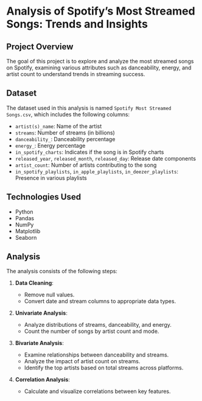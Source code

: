 
# Analysis of Spotify’s Most Streamed Songs: Trends and Insights

## Project Overview

The goal of this project is to explore and analyze the most streamed songs on Spotify, examining various attributes such as danceability, energy, and artist count to understand trends in streaming success.

## Dataset

The dataset used in this analysis is named `Spotify Most Streamed Songs.csv`, which includes the following columns:

- `artist(s)_name`: Name of the artist
- `streams`: Number of streams (in billions)
- `danceability_`: Danceability percentage
- `energy_`: Energy percentage
- `in_spotify_charts`: Indicates if the song is in Spotify charts
- `released_year`, `released_month`, `released_day`: Release date components
- `artist_count`: Number of artists contributing to the song
- `in_spotify_playlists`, `in_apple_playlists`, `in_deezer_playlists`: Presence in various playlists

## Technologies Used

- Python
- Pandas
- NumPy
- Matplotlib
- Seaborn

## Analysis

The analysis consists of the following steps:

1. **Data Cleaning**: 
   - Remove null values.
   - Convert date and stream columns to appropriate data types.

2. **Univariate Analysis**: 
   - Analyze distributions of streams, danceability, and energy.
   - Count the number of songs by artist count and mode.

3. **Bivariate Analysis**: 
   - Examine relationships between danceability and streams.
   - Analyze the impact of artist count on streams.
   - Identify the top artists based on total streams across platforms.

4. **Correlation Analysis**: 
   - Calculate and visualize correlations between key features.
